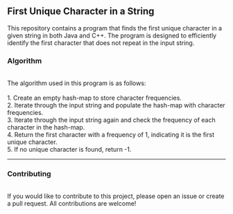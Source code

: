 <h2>First Unique Character in a String</h2>

This repository contains a program that finds the first unique character in a given string in both Java and C++. The program is designed to efficiently identify the first character that does not repeat in the input string.
<br>
<h3>Algorithm</h3>
<br>
The algorithm used in this program is as follows: <br><br>
1. Create an empty hash-map to store character frequencies.<br>
2. Iterate through the input string and populate the hash-map with character frequencies.<br>
3. Iterate through the input string again and check the frequency of each character in the hash-map.<br>
4. Return the first character with a frequency of 1, indicating it is the first unique character.<br>
5. If no unique character is found, return -1.
<hr>
<h3>Contributing</h3>
<br>
If you would like to contribute to this project, please open an issue or create a pull request. All contributions are welcome!
